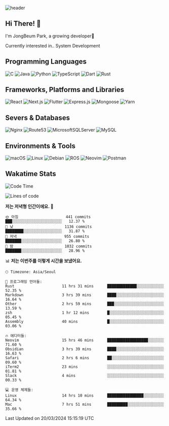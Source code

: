 ![header](https://capsule-render.vercel.app/api?type=waving&color=gradient&height=250&section=header&text=JongBeum%20Park&desc=Welcome%20to%20my%20Github!&fontAlign=66&fontAlignY=35&descAlign=83&descAlignY=55&animation=fadeIn)

## Hi There! 👋
I'm JongBeum Park, a growing developer🌱

Currently interested in.. System Development

## Programming Languages
![C](https://img.shields.io/badge/c-00599C?style=for-the-badge&logo=c&logoColor=white)
![Java](https://img.shields.io/badge/java-ED8B00?style=for-the-badge&logo=openjdk&logoColor=white)
![Python](https://img.shields.io/badge/python-3670A0?style=for-the-badge&logo=python&logoColor=ffdd54)
![TypeScript](https://img.shields.io/badge/typescript-007ACC?style=for-the-badge&logo=typescript&logoColor=white)
![Dart](https://img.shields.io/badge/dart-0175C2?style=for-the-badge&logo=dart&logoColor=white)
![Rust](https://img.shields.io/badge/rust-000000?style=for-the-badge&logo=rust&logoColor=white)

## Frameworks, Platforms and Libraries
![React](https://img.shields.io/badge/react-20232a?style=for-the-badge&logo=react&logoColor=%2361DAFB)
![Next.js](https://img.shields.io/badge/Next.js-000000?style=for-the-badge&logo=Next.js&logoColor=white)
![Flutter](https://img.shields.io/badge/flutter-02569B?style=for-the-badge&logo=flutter&logoColor=white)
![Express.js](https://img.shields.io/badge/express.js-404d59?style=for-the-badge&logo=express&logoColor=%2361DAFB)
![Mongoose](https://img.shields.io/badge/Mongoose-880000?style=for-the-badge&logo=mongoose&logoColor=white)
![Yarn](https://img.shields.io/badge/yarn-2C8EBB?style=for-the-badge&logo=yarn&logoColor=white)

## Severs & Databases
![Nginx](https://img.shields.io/badge/nginx-009639?style=for-the-badge&logo=nginx&logoColor=white)
![Route53](https://img.shields.io/badge/Route53-8c4fff?style=for-the-badge&logo=Amazon%20Route%2053&logoColor=white)
![MicrosoftSQLServer](https://img.shields.io/badge/Microsoft%20SQL%20Sever-CC2927?style=for-the-badge&logo=microsoft%20sql%20server&logoColor=white)
![MySQL](https://img.shields.io/badge/mysql-4479A1?style=for-the-badge&logo=mysql&logoColor=white)

## Environments & Tools
![macOS](https://img.shields.io/badge/-macOS-000000?style=for-the-badge&logo=macOS&logoColor=white)
![Linux](https://img.shields.io/badge/Linux-FCC624?style=for-the-badge&logo=Linux&logoColor=white)
![Debian](https://img.shields.io/badge/Debian-A81D33?style=for-the-badge&logo=Debian&logoColor=white)
![ROS](https://img.shields.io/badge/ROS-22314E?style=for-the-badge&logo=ROS&logoColor=white)
![Neovim](https://img.shields.io/badge/neovim-57A143?style=for-the-badge&logo=Neovim&logoColor=white)
![Postman](https://img.shields.io/badge/Postman-FF6C37?style=for-the-badge&logo=Postman&logoColor=white)

## Wakatime Stats
<!--START_SECTION:waka-->
![Code Time](http://img.shields.io/badge/Code%20Time-2%2C366%20hrs%2049%20mins-blue)

![Lines of code](https://img.shields.io/badge/%EC%A0%80%EB%8A%94%20%EC%97%AC%ED%83%9C%EA%B9%8C%EC%A7%80%20-1.5%20million%20%EC%A4%84%EC%9D%98%20%EC%BD%94%EB%93%9C%EB%A5%BC%20%EC%9E%91%EC%84%B1%ED%96%88%EC%96%B4%EC%9A%94.-blue)

**저는 저녁형 인간이에요. 🦉** 

```text
🌞 아침                     441 commits         ███░░░░░░░░░░░░░░░░░░░░░░   12.37 % 
🌆 낮　                     1136 commits        ████████░░░░░░░░░░░░░░░░░   31.87 % 
🌃 저녁                     955 commits         ███████░░░░░░░░░░░░░░░░░░   26.80 % 
🌙 밤　                     1032 commits        ███████░░░░░░░░░░░░░░░░░░   28.96 % 
```


📊 **저는 이번주를 이렇게 시간을 보냈어요.** 

```text
🕑︎ Timezone: Asia/Seoul

💬 프로그래밍 언어들: 
Rust                     11 hrs 31 mins      █████████████░░░░░░░░░░░░   52.35 % 
Markdown                 3 hrs 39 mins       ████░░░░░░░░░░░░░░░░░░░░░   16.64 % 
Other                    2 hrs 59 mins       ███░░░░░░░░░░░░░░░░░░░░░░   13.59 % 
zsh                      1 hr 12 mins        █░░░░░░░░░░░░░░░░░░░░░░░░   05.45 % 
Assembly                 40 mins             █░░░░░░░░░░░░░░░░░░░░░░░░   03.06 % 

🔥 에디터들: 
Neovim                   15 hrs 46 mins      ██████████████████░░░░░░░   71.60 % 
Obsidian                 3 hrs 39 mins       ████░░░░░░░░░░░░░░░░░░░░░   16.63 % 
Safari                   2 hrs 6 mins        ██░░░░░░░░░░░░░░░░░░░░░░░   09.60 % 
iTerm2                   23 mins             ░░░░░░░░░░░░░░░░░░░░░░░░░   01.81 % 
Slack                    4 mins              ░░░░░░░░░░░░░░░░░░░░░░░░░   00.33 % 

💻 운영 체제들: 
Linux                    14 hrs 10 mins      ████████████████░░░░░░░░░   64.34 % 
Mac                      7 hrs 51 mins       █████████░░░░░░░░░░░░░░░░   35.66 % 
```


 Last Updated on 20/03/2024 15:15:19 UTC
<!--END_SECTION:waka-->
